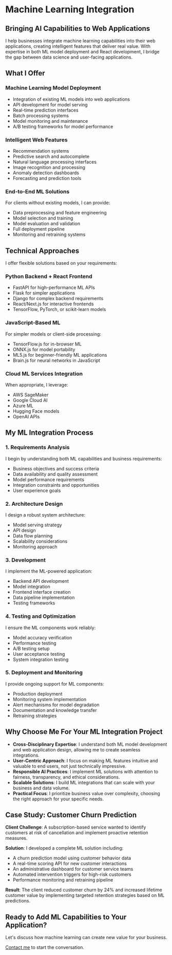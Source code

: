# Machine Learning Integration

## Bringing AI Capabilities to Web Applications

I help businesses integrate machine learning capabilities into their web applications, creating intelligent features that deliver real value. With expertise in both ML model deployment and React development, I bridge the gap between data science and user-facing applications.

## What I Offer

### Machine Learning Model Deployment
- Integration of existing ML models into web applications
- API development for model serving
- Real-time prediction interfaces
- Batch processing systems
- Model monitoring and maintenance
- A/B testing frameworks for model performance

### Intelligent Web Features
- Recommendation systems
- Predictive search and autocomplete
- Natural language processing interfaces
- Image recognition and processing
- Anomaly detection dashboards
- Forecasting and prediction tools

### End-to-End ML Solutions
For clients without existing models, I can provide:
- Data preprocessing and feature engineering
- Model selection and training
- Model evaluation and validation
- Full deployment pipeline
- Monitoring and retraining systems

## Technical Approaches

I offer flexible solutions based on your requirements:

### Python Backend + React Frontend
- FastAPI for high-performance ML APIs
- Flask for simpler applications
- Django for complex backend requirements
- React/Next.js for interactive frontends
- TensorFlow, PyTorch, or scikit-learn models

### JavaScript-Based ML
For simpler models or client-side processing:
- TensorFlow.js for in-browser ML
- ONNX.js for model portability
- ML5.js for beginner-friendly ML applications
- Brain.js for neural networks in JavaScript

### Cloud ML Services Integration
When appropriate, I leverage:
- AWS SageMaker
- Google Cloud AI
- Azure ML
- Hugging Face models
- OpenAI APIs

## My ML Integration Process

### 1. Requirements Analysis
I begin by understanding both ML capabilities and business requirements:
- Business objectives and success criteria
- Data availability and quality assessment
- Model performance requirements
- Integration constraints and opportunities
- User experience goals

### 2. Architecture Design
I design a robust system architecture:
- Model serving strategy
- API design
- Data flow planning
- Scalability considerations
- Monitoring approach

### 3. Development
I implement the ML-powered application:
- Backend API development
- Model integration
- Frontend interface creation
- Data pipeline implementation
- Testing frameworks

### 4. Testing and Optimization
I ensure the ML components work reliably:
- Model accuracy verification
- Performance testing
- A/B testing setup
- User acceptance testing
- System integration testing

### 5. Deployment and Monitoring
I provide ongoing support for ML components:
- Production deployment
- Monitoring system implementation
- Alert mechanisms for model degradation
- Documentation and knowledge transfer
- Retraining strategies

## Why Choose Me For Your ML Integration Project

- **Cross-Disciplinary Expertise**: I understand both ML model development and web application design, allowing me to create seamless integrations.
- **User-Centric Approach**: I focus on making ML features intuitive and valuable to end users, not just technically impressive.
- **Responsible AI Practices**: I implement ML solutions with attention to fairness, transparency, and ethical considerations.
- **Scalable Solutions**: I build ML integrations that can scale with your business and data volume.
- **Practical Focus**: I prioritize business value over complexity, choosing the right approach for your specific needs.

## Case Study: Customer Churn Prediction

**Client Challenge**: A subscription-based service wanted to identify customers at risk of cancellation and implement proactive retention measures.

**Solution**: I developed a complete ML solution including:
- A churn prediction model using customer behavior data
- A real-time scoring API for new customer interactions
- An administrative dashboard for customer service teams
- Automated intervention triggers for high-risk customers
- Performance monitoring and retraining pipeline

**Result**: The client reduced customer churn by 24% and increased lifetime customer value by implementing targeted retention strategies based on ML predictions.

## Ready to Add ML Capabilities to Your Application?

Let's discuss how machine learning can create new value for your business.

[Contact me](/contact) to start the conversation.
